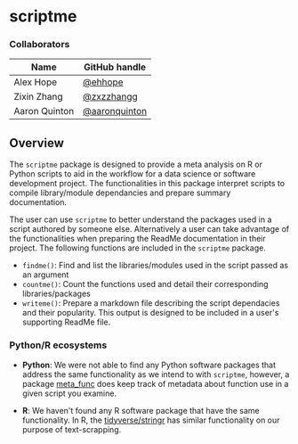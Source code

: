 # scriptme

### Collaborators
| Name | GitHub handle |
| ---- | ------ |
| Alex Hope | [@ehhope ]( https://github.com/ehhope) |
| Zixin Zhang     | [@zxzzhangg](https://github.com/zxzzhangg) |
| Aaron Quinton     | [@aaronquinton](https://github.com/aaronquinton ) |


## Overview
The `scriptme` package is designed to provide a meta analysis on R or Python scripts to aid in the workflow for a data science or software development project. The functionalities in this package interpret scripts to compile library/module dependancies and prepare summary documentation.

The user can use `scriptme` to better understand the packages used in a script authored by someone else. Alternatively a user can take advantage of the functionalities when preparing the ReadMe documentation in their project. The following functions are included in the `scriptme` package.
- `findme()`: Find and list the libraries/modules used in the script passed as an argument
- `countme()`: Count the functions used and detail their corresponding libraries/packages
- `writeme()`: Prepare a markdown file describing the script dependacies and their popularity. This output is designed to be included in a user's supporting ReadMe file.


### Python/R ecosystems

- **Python**: We were not able to find any Python software packages that address the same functionality as we intend to with ```scriptme```, however, a package [meta_func](https://pypi.org/project/meta_func/) does keep track of metadata about function use in a given script you examine.

- **R**: We haven't found any R software package that have the same functionality. In R, the [tidyverse/stringr](https://stringr.tidyverse.org/index.html) has similar functionality on our purpose of text-scrapping.
